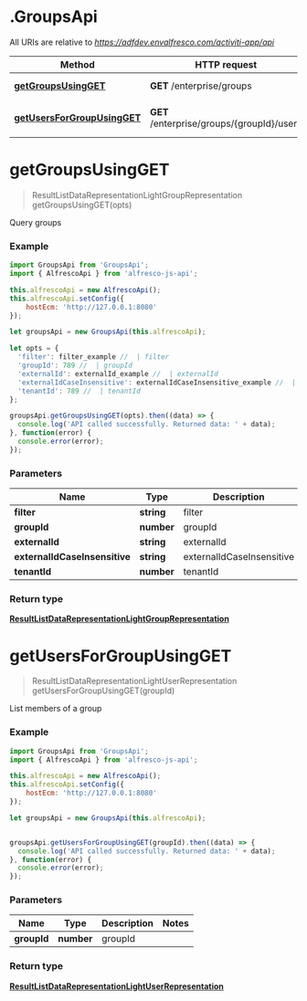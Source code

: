 # .GroupsApi

All URIs are relative to *https://adfdev.envalfresco.com/activiti-app/api*

Method | HTTP request | Description
------------- | ------------- | -------------
[**getGroupsUsingGET**](GroupsApi.md#getGroupsUsingGET) | **GET** /enterprise/groups | Query groups
[**getUsersForGroupUsingGET**](GroupsApi.md#getUsersForGroupUsingGET) | **GET** /enterprise/groups/{groupId}/users | List members of a group


<a name="getGroupsUsingGET"></a>
# **getGroupsUsingGET**
> ResultListDataRepresentationLightGroupRepresentation getGroupsUsingGET(opts)

Query groups

### Example
```javascript
import GroupsApi from 'GroupsApi';
import { AlfrescoApi } from 'alfresco-js-api';

this.alfrescoApi = new AlfrescoApi();
this.alfrescoApi.setConfig({
    hostEcm: 'http://127.0.0.1:8080'
});

let groupsApi = new GroupsApi(this.alfrescoApi);

let opts = { 
  'filter': filter_example //  | filter
  'groupId': 789 //  | groupId
  'externalId': externalId_example //  | externalId
  'externalIdCaseInsensitive': externalIdCaseInsensitive_example //  | externalIdCaseInsensitive
  'tenantId': 789 //  | tenantId
};

groupsApi.getGroupsUsingGET(opts).then((data) => {
  console.log('API called successfully. Returned data: ' + data);
}, function(error) {
  console.error(error);
});

```

### Parameters

Name | Type | Description  | Notes
------------- | ------------- | ------------- | -------------
 **filter** | **string**| filter | [optional] 
 **groupId** | **number**| groupId | [optional] 
 **externalId** | **string**| externalId | [optional] 
 **externalIdCaseInsensitive** | **string**| externalIdCaseInsensitive | [optional] 
 **tenantId** | **number**| tenantId | [optional] 

### Return type

[**ResultListDataRepresentationLightGroupRepresentation**](ResultListDataRepresentationLightGroupRepresentation.md)

<a name="getUsersForGroupUsingGET"></a>
# **getUsersForGroupUsingGET**
> ResultListDataRepresentationLightUserRepresentation getUsersForGroupUsingGET(groupId)

List members of a group

### Example
```javascript
import GroupsApi from 'GroupsApi';
import { AlfrescoApi } from 'alfresco-js-api';

this.alfrescoApi = new AlfrescoApi();
this.alfrescoApi.setConfig({
    hostEcm: 'http://127.0.0.1:8080'
});

let groupsApi = new GroupsApi(this.alfrescoApi);


groupsApi.getUsersForGroupUsingGET(groupId).then((data) => {
  console.log('API called successfully. Returned data: ' + data);
}, function(error) {
  console.error(error);
});

```

### Parameters

Name | Type | Description  | Notes
------------- | ------------- | ------------- | -------------
 **groupId** | **number**| groupId | 

### Return type

[**ResultListDataRepresentationLightUserRepresentation**](ResultListDataRepresentationLightUserRepresentation.md)

